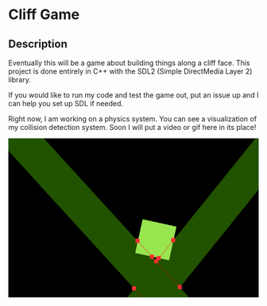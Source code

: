 # Cliff Game

## Description
Eventually this will be a game about building things along a cliff face. This project is done entirely in C++ with the SDL2 (Simple DirectMedia Layer 2) library.

If you would like to run my code and test the game out, put an issue up and I can help you set up SDL if needed.

Right now, I am working on a physics system. You can see a visualization of my collision detection system. Soon I will put a video or gif here in its place!

![Alt text](GithubPics/image1.png "Collision Detection and Analysis")
